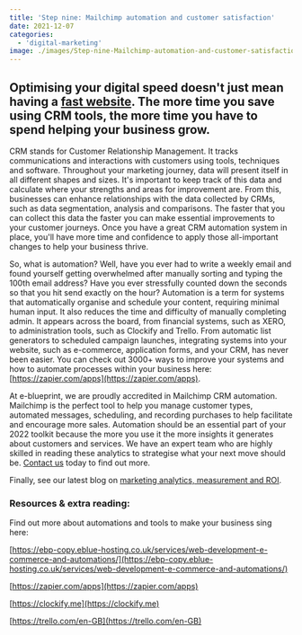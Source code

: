 ```yaml
---
title: 'Step nine: Mailchimp automation and customer satisfaction'
date: 2021-12-07
categories:
  - 'digital-marketing'
image: ./images/Step-nine-Mailchimp-automation-and-customer-satisfaction.jpg
---
```


## **Optimising your digital speed doesn't just mean having a [fast website](https://ebp-copy.eblue-hosting.co.uk/blog/mobile-friendly-website-design-a-responsive-website-for-all-devices/). The more time you save using CRM tools, the more time you have to spend helping your business grow.**

CRM stands for Customer Relationship Management. It tracks communications and interactions with customers using tools, techniques and software. Throughout your marketing journey, data will present itself in all different shapes and sizes. It's important to keep track of this data and calculate where your strengths and areas for improvement are. From this, businesses can enhance relationships with the data collected by CRMs, such as data segmentation, analysis and comparisons. The faster that you can collect this data the faster you can make essential improvements to your customer journeys. Once you have a great CRM automation system in place, you'll have more time and confidence to apply those all-important changes to help your business thrive.

So, what is automation? Well, have you ever had to write a weekly email and found yourself getting overwhelmed after manually sorting and typing the 100th email address? Have you ever stressfully counted down the seconds so that you hit send exactly on the hour? Automation is a term for systems that automatically organise and schedule your content, requiring minimal human input. It also reduces the time and difficulty of manually completing admin. It appears across the board, from financial systems, such as XERO, to administration tools, such as Clockify and Trello. From automatic list generators to scheduled campaign launches, integrating systems into your website, such as e-commerce, application forms, and your CRM, has never been easier. You can check out 3000+ ways to improve your systems and how to automate processes within your business here: [https://zapier.com/apps](https://zapier.com/apps).

At e-blueprint, we are proudly accredited in Mailchimp CRM automation. Mailchimp is the perfect tool to help you manage customer types, automated messages, scheduling, and recording purchases to help facilitate and encourage more sales. Automation should be an essential part of your 2022 toolkit because the more you use it the more insights it generates about customers and services. We have an expert team who are highly skilled in reading these analytics to strategise what your next move should be. [Contact us](/contact) today to find out more.

Finally, see our latest blog on [marketing analytics, measurement and ROI](https://ebp-copy.eblue-hosting.co.uk/blog/marketing-analytics-measurements-and-roi/).

### Resources & extra reading:

Find out more about automations and tools to make your business sing here:

[https://ebp-copy.eblue-hosting.co.uk/services/web-development-e-commerce-and-automations/](https://ebp-copy.eblue-hosting.co.uk/services/web-development-e-commerce-and-automations/)

[https://zapier.com/apps](https://zapier.com/apps)

[https://clockify.me](https://clockify.me)

[https://trello.com/en-GB](https://trello.com/en-GB)
